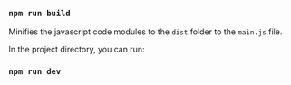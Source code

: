 ### `npm run build`

Minifies the javascript code modules to the `dist` folder to the `main.js` file.

In the project directory, you can run:

### `npm run dev`
